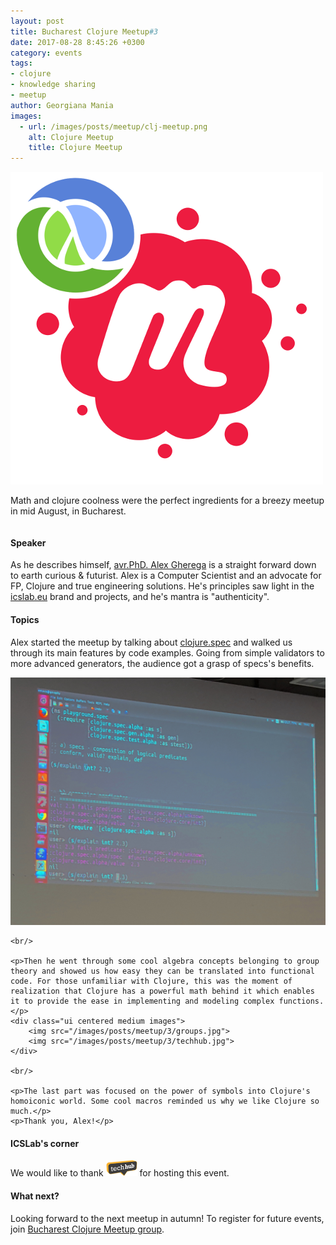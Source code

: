 ```yaml
---
layout: post
title: Bucharest Clojure Meetup#3
date: 2017-08-28 8:45:26 +0300
category: events
tags:
- clojure
- knowledge sharing
- meetup
author: Georgiana Mania
images: 
  - url: /images/posts/meetup/clj-meetup.png
    alt: Clojure Meetup 
    title: Clojure Meetup
---
```


<div class="ui middle aligned grid">
    <div class="four wide column">
        <img class="ui small left floated image" src="/images/posts/meetup/clj-meetup.png">
    </div>
    <div class="twelve wide column">
       <p>Math and clojure coolness were the perfect ingredients for a breezy meetup in mid August, in Bucharest.</p>
    </div>
</div>

#### Speaker

<p>As he describes himself, <a href="https://github.com/alex-gherega">avr.PhD. Alex Gherega</a> is a straight forward down to earth curious & futurist. Alex is a Computer Scientist and an advocate for FP, Clojure and true engineering solutions. He's principles saw light in the <a href="http://www.icslab.eu">icslab.eu</a> brand and projects, and he's mantra is "authenticity". </p>

#### Topics

<div class="ui container">
    <p>Alex started the meetup by talking about <a href="https://clojure.org/about/spec">clojure.spec</a> and walked us through its main features by code examples. Going from simple validators to more advanced generators, the audience got a grasp of specs's benefits.</p>
    <img class="ui large centered image" src="/images/posts/meetup/3/20170816_194204_colored.jpg">

    <br/>
    
    <p>Then he went through some cool algebra concepts belonging to group theory and showed us how easy they can be translated into functional code. For those unfamiliar with Clojure, this was the moment of realization that Clojure has a powerful math behind it which enables it to provide the ease in implementing and modeling complex functions.</p>
    <div class="ui centered medium images">
        <img src="/images/posts/meetup/3/groups.jpg">
        <img src="/images/posts/meetup/3/techhub.jpg">
    </div>
    
    <br/>

    <p>The last part was focused on the power of symbols into Clojure's homoiconic world. Some cool macros reminded us why we like Clojure so much.</p>
    <p>Thank you, Alex!</p>
</div>


#### ICSLab's corner  

<div class="ui container">
  <p>We would like to thank <a href="https://bucharest.techhub.com/"><img width="50px" src="/images/posts/meetup/techhub-logo.png"></a> for hosting this event.</p>
</div>

#### What next?
<div class="ui container">
    <p>Looking forward to the next meetup in autumn! To register for future events, join <a href="https://www.meetup.com/Bucharest-Clojure-Meetup/">Bucharest Clojure Meetup group</a>.</p>
</div>